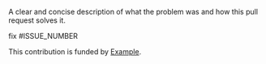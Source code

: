 A clear and concise description of what the problem was and how this pull request solves it.

fix #ISSUE_NUMBER

<!-- Remove the line below if is not relevant -->

This contribution is funded by [Example](https://example.com).